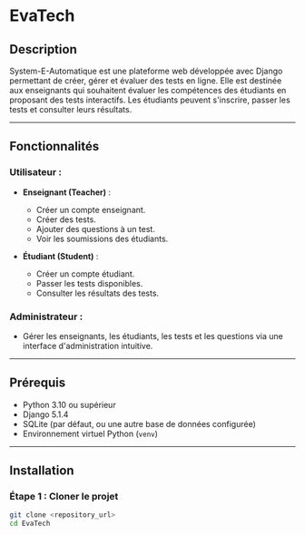 # EvaTech

## Description
System-E-Automatique est une plateforme web développée avec Django permettant de créer, gérer et évaluer des tests en ligne. Elle est destinée aux enseignants qui souhaitent évaluer les compétences des étudiants en proposant des tests interactifs. Les étudiants peuvent s'inscrire, passer les tests et consulter leurs résultats.

---

## Fonctionnalités
### Utilisateur :
- **Enseignant (Teacher)** :
  - Créer un compte enseignant.
  - Créer des tests.
  - Ajouter des questions à un test.
  - Voir les soumissions des étudiants.

- **Étudiant (Student)** :
  - Créer un compte étudiant.
  - Passer les tests disponibles.
  - Consulter les résultats des tests.

### Administrateur :
- Gérer les enseignants, les étudiants, les tests et les questions via une interface d'administration intuitive.

---

## Prérequis
- Python 3.10 ou supérieur
- Django 5.1.4
- SQLite (par défaut, ou une autre base de données configurée)
- Environnement virtuel Python (`venv`)

---

## Installation

### Étape 1 : Cloner le projet
```bash
git clone <repository_url>
cd EvaTech
